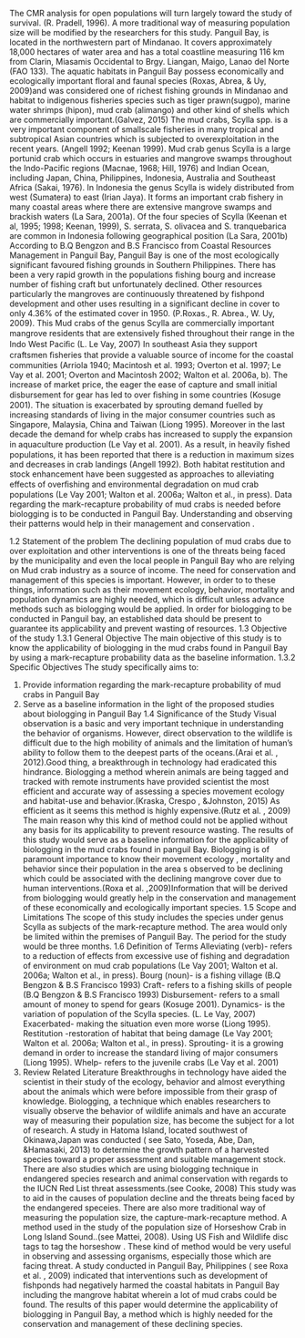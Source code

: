 The CMR analysis for open populations will turn largely toward the study of survival. (R. Pradell, 1996). A more traditional way of measuring population size will be modified by the researchers for this study.
Panguil Bay, is located in the northwestern part of Mindanao. It covers approximately 18,000 hectares of water area and has a total coastline measuring 116 km from Clarin, Miasamis Occidental to Brgy. Liangan, Maigo, Lanao del Norte (FAO 133).  The aquatic habitats in Panguil Bay possess economically and ecologically important  floral and faunal species  (Roxas, Abrea, & Uy, 2009)and was considered one of richest fishing grounds in Mindanao and habitat to indigenous fisheries species such as tiger prawn(sugpo), marine water shrimps (hipon), mud crab (alimango) and other kind of shells which are commercially important.(Galvez, 2015)
The mud crabs, Scylla spp. is a very important component of smallscale fisheries in many tropical and subtropical Asian countries which is subjected to overexploitation in the recent years. (Angell 1992; Keenan 1999). Mud crab genus Scylla is a large portunid crab which occurs in estuaries and mangrove swamps throughout the Indo-Pacific regions (Macnae, 1968; Hill, 1976) and Indian Ocean, including Japan, China, Philippines, Indonesia, Australia and Southeast Africa (Sakai, 1976). In Indonesia the genus Scylla is widely distributed from west (Sumatera) to east (Irian Jaya). It forms an important crab fishery in many coastal areas where there are extensive mangrove swamps and brackish waters (La Sara, 2001a). Of the four species of Scylla (Keenan et al, 1995; 1998; Keenan, 1999), S. serrata, S. olivacea and S. tranquebarica are common in Indonesia following geographical position (La Sara, 2001b)
According to B.Q Bengzon and B.S Francisco from Coastal Resources Management in Panguil Bay, Panguil Bay is one of the most ecologically significant favoured fishing grounds in Southern Philippines. There has been a very rapid growth in the populations fishing bourg and increase number of fishing craft but unfortunately declined. Other resources particularly the mangroves are continuously threatened by fishpond development and other uses resulting in a significant decline in cover to only 4.36% of the estimated cover in 1950. (P.Roxas., R. Abrea., W. Uy, 2009). This Mud crabs of the genus Scylla are commercially important mangrove residents that are extensively ﬁshed throughout their range in the Indo West Paciﬁc (L. Le Vay, 2007)
 In southeast Asia they support craftsmen ﬁsheries that provide a valuable source of income for the coastal communities (Arriola 1940; Macintosh et al. 1993; Overton et al. 1997; Le Vay et al. 2001; Overton and Macintosh 2002; Walton et al. 2006a, b). The increase of market price, the eager the ease of capture and small initial disbursement for gear has led to over ﬁshing in some countries (Kosuge 2001). The situation is exacerbated by sprouting demand fuelled by increasing standards of living in the major consumer countries such as Singapore, Malaysia, China and Taiwan (Liong 1995). Moreover in the last decade the demand for whelp crabs has increased to supply the expansion in aquaculture production (Le Vay et al. 2001). As a result, in heavily ﬁshed populations, it has been reported that there is a reduction in maximum sizes and decreases in crab landings (Angell 1992). Both habitat restitution and stock enhancement have been suggested as approaches to alleviating effects of overﬁshing and environmental degradation on mud crab populations (Le Vay 2001; Walton et al. 2006a; Walton et al., in press).
Data regarding the mark-recapture probability of mud crabs is needed before biologging is to be conducted  in Panguil Bay. Understanding and observing their patterns would help in their management and conservation .

1.2 Statement of the problem
 The declining population of mud crabs due to over exploitation and other interventions is  one of the threats being faced by the municipality and even the local people in Panguil Bay who are relying on  Mud crab industry as a source of income.
The need for conservation and management of this species is important. However, in order to to these things, information such as their movement ecology, behavior, mortality and population dynamics are highly needed, which is difficult unless advance methods such as biologging would be applied.
In order for biologging to be conducted in Panguil bay, an established data should be present to guarantee its applicability and  prevent wasting of resources.
1.3 Objective of the study
  1.3.1 General Objective
The main objective of this study is to know the applicability of biologging in the mud crabs found in Panguil Bay by using a mark-recapture probability data as the baseline information.
1.3.2 Specific Objectives
The study specifically aims to:
1.	Provide information regarding the mark-recapture probability of mud crabs in Panguil Bay
2.	Serve as a baseline information  in the light of the proposed studies about biologging  in Panguil Bay
1.4 Significance of the Study
	Visual observation is a basic and very important technique in understanding the behavior of organisms. However, direct observation to the wildlife is difficult due to the high mobility of animals and the limitation of human’s ability to follow them to the deepest parts of the oceans.(Arai et al. , 2012).Good thing, a breakthrough in technology had eradicated this hindrance.
Biologging a method wherein animals are being tagged and tracked with remote instruments have provided scientist the most efficient and accurate way of assessing a species movement ecology and habitat-use and behavior.(Kraska, Crespo , &Johnston, 2015) As efficient as it seems this method is highly expensive.(Rutz  et al. ,  2009) The main reason why this kind of method could not be applied without any basis for its applicability to prevent resource wasting.
The results of this study would serve as a baseline information  for the applicability of biologging in the mud crabs found in panguil Bay. Biologging is of paramount importance to know their movement ecology , mortality and behavior since their population in the area s  observed to be declining which could be associated with the declining  mangrove cover due to human interventions.(Roxa et al. ,2009)Information  that will be derived from biologging would greatly help in the conservation and management of these economically and ecologically important species. 
1.5 Scope and Limitations
The scope of this study includes the species under genus Scylla as subjects of the mark-recapture method. The area would only be limited within the premises of Panguil Bay. The period for the study would be three months.
1.6 Definition of Terms
Alleviating (verb)- refers to a reduction of effects from excessive use of fishing and degradation
of environment on mud crab populations (Le Vay 2001; Walton et al. 2006a; Walton    et al., in press).
Bourg (noun)- is a fishing village (B.Q Bengzon & B.S Francisco 1993)
Craft-  refers to a fishing skills of  people (B.Q Bengzon & B.S Francisco 1993)
Disbursement- refers to a small amount of money to spend for gears (Kosuge 2001).
Dynamics- is the variation of population of the Scylla species. (L. Le Vay, 2007)
Exacerbated- making the situation even more worse (Liong 1995).
Restitution -restoration of habitat that being damage (Le Vay 2001; Walton et al. 2006a; Walton et al., in press).
Sprouting- it is a growing demand in order to increase the standard living of major consumers (Liong 1995).
Whelp- refers to the juvenile crabs (Le Vay et al. 2001)
2. Review Related Literature
	Breakthroughs in technology have aided the scientist in their study of the  ecology, behavior and almost everything about  the animals which were before impossible from their grasp of knowledge. Biologging, a technique  which enables researchers to visually observe the behavior of wildlife animals and have an accurate way of measuring their population size, has become the subject for a lot of research. A study in Hatoma Island, located southwest of Okinawa,Japan was conducted ( see Sato, Yoseda, Abe, Dan, &Hamasaki, 2013)
 to determine the growth pattern of  a harvested species toward a proper assessment and suitable management stock.
 	There are also studies which are using biologging technique in  endangered species research and animal conservation with regards to the IUCN Red List threat assessments.(see Cooke, 2008) This study was to aid in the  causes of population decline  and the threats being faced by the endangered speceies.
	There are also more traditional way of measuring the population size, the capture-mark-recapture method. A method used in the study of the population size of Horseshow Crab  in Long Island Sound..(see Mattei, 2008). Using  US Fish and Wildlife disc tags to tag the horseshow .
These kind of method would be  very useful in observing and assessing organisms, especially those which are facing threat. A study conducted in Panguil Bay, Philippines ( see Roxa et al. , 2009) indicated that interventions such as development of fishponds had negatively harmed the coastal habitats in Panguil Bay including the mangrove habitat wherein  a lot of mud crabs could be found.
	The results of this paper would determine the applicability of biologging in Panguil Bay, a method which is highly needed for the conservation and management of these declining species.
